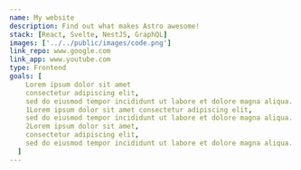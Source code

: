 ```yaml
---
name: My website
description: Find out what makes Astro awesome!
stack: [React, Svelte, NestJS, GraphQL]
images: ['../../public/images/code.png']
link_repo: www.google.com
link_app: www.youtube.com
type: Frontend
goals: [
    Lorem ipsum dolor sit amet
    consectetur adipiscing elit,
    sed do eiusmod tempor incididunt ut labore et dolore magna aliqua. Nam at lectus urna duis convallis convallis tellus id interdum. Arcu non sodales neque sodales ut etiam sit amet nisl.
    1Lorem ipsum dolor sit amet consectetur adipiscing elit,
    sed do eiusmod tempor incididunt ut labore et dolore magna aliqua. Nam at lectus urna duis convallis convallis tellus id interdum. Arcu non sodales neque sodales ut etiam sit amet nisl.
    2Lorem ipsum dolor sit amet,
    consectetur adipiscing elit,
    sed do eiusmod tempor incididunt ut labore et dolore magna aliqua. Nam at lectus urna duis convallis convallis tellus id interdum. Arcu non sodales neque sodales ut etiam sit amet nisl.,
  ]
---
```

